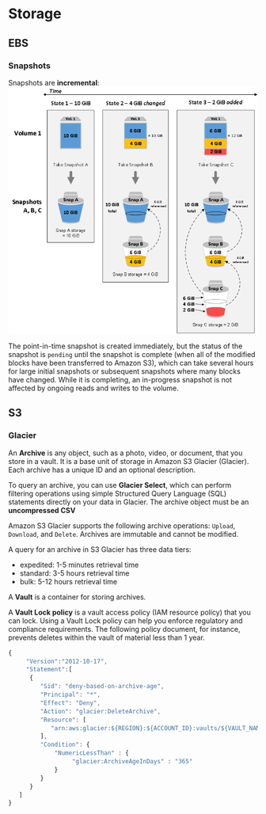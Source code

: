 # Storage

## EBS

### Snapshots

Snapshots are **incremental**:
![incremental](public/incremental_snapshots.png)

The point-in-time snapshot is created immediately, but the status of the snapshot is `pending` until the snapshot is complete (when all of the modified blocks have been transferred to Amazon S3), which can take several hours for large initial snapshots or subsequent snapshots where many blocks have changed. While it is completing, an in-progress snapshot is not affected by ongoing reads and writes to the volume.

## S3

### Glacier

An **Archive** is any object, such as a photo, video, or document, that you store in a vault. It is a base unit of storage in Amazon S3 Glacier (Glacier). Each archive has a unique ID and an optional description.

To query an archive, you can use **Glacier Select**, which can perform filtering operations using simple Structured Query Language (SQL) statements directly on your data in Glacier. The archive object must be an **uncompressed CSV**

Amazon S3 Glacier supports the following archive operations: `Upload`, `Download`, and `Delete`. Archives are immutable and cannot be modified. 

A query for an archive in S3 Glacier has three data tiers:

- expedited: 1-5 minutes retrieval time
- standard: 3-5 hours retrieval time
- bulk: 5-12 hours retrieval time

A **Vault** is a container for storing archives.

A **Vault Lock policy** is a vault access policy (IAM resource policy) that you can lock. Using a Vault Lock policy can help you enforce regulatory and compliance requirements. The following policy document, for instance, prevents deletes within the vault of material less than 1 year.

```javascript
{
     "Version":"2012-10-17",
     "Statement":[
      {
         "Sid": "deny-based-on-archive-age",
         "Principal": "*",
         "Effect": "Deny",
         "Action": "glacier:DeleteArchive",
         "Resource": [
            "arn:aws:glacier:${REGION}:${ACCOUNT_ID}:vaults/${VAULT_NAME}"
         ],
         "Condition": {
             "NumericLessThan" : {
                  "glacier:ArchiveAgeInDays" : "365"
             }
         }
      }
   ]
}
```